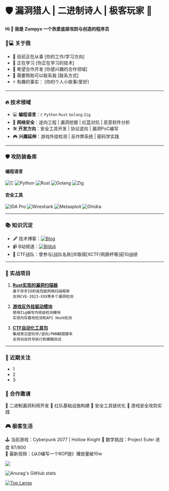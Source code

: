 # 🛡️ 漏洞猎人 | 二进制诗人 | 极客玩家 👾

&zwnj;**Hi 👋 我是 Zumpyx 一个热爱底层攻防与创造的程序员**&zwnj;

### 👨💻 关于我
- 🔭 目前正在从事 [你的工作/学习方向]
- 🌱 正在学习 [你正在学习的技术]
- 👯 希望合作开发 [你感兴趣的合作领域]
- 🤔 需要帮助可以联系我 [联系方式]
- ⚡ 有趣的事实： [你的个人小故事/爱好]


---

### 🔥 技术领域

- 💻 &zwnj;**编程语言**&zwnj;：`C` `Python` `Rust` `Golang` `Zig`
- 🔐 &zwnj;**网络安全**&zwnj;：逆向工程 | 漏洞挖掘 | 红蓝对抗 | 恶意软件分析
- 🛠️ &zwnj;**开发方向**&zwnj;：安全工具开发 | 协议逆向 | 漏洞PoC编写
- 🎮 &zwnj;**兴趣延伸**&zwnj;：游戏外挂检测 | 反作弊系统 | 密码学实践

---

### 🛡️ 攻防装备库

#### 编程语言

![C](https://img.shields.io/badge/C-00599C?style=flat-square&logo=c&logoColor=white)
![Python](https://img.shields.io/badge/Python-3776AB?style=flat-square&logo=python&logoColor=white)
![Rust](https://img.shields.io/badge/Rust-000000?style=flat-square&logo=rust&logoColor=white)
![Golang](https://img.shields.io/badge/Go-00ADD8?style=flat-square&logo=go&logoColor=white)
![Zig](https://img.shields.io/badge/Zig-F7A41D?style=flat-square&logo=zig&logoColor=black)

#### 安全工具

![IDA Pro](https://img.shields.io/badge/IDA_Pro-272727?style=flat-square&logo=hex-rays&logoColor=white)
![Wireshark](https://img.shields.io/badge/Wireshark-1679A5?style=flat-square&logo=wireshark&logoColor=white)
![Metasploit](https://img.shields.io/badge/Metasploit-258FFA?style=flat-square&logo=metasploit&logoColor=white)
![Ghidra](https://img.shields.io/badge/Ghidra-00A8E1?style=flat-square&logo=ghidra&logoColor=white)

---

### 📚 知识沉淀
- 🖋️ 技术博客：[![Blog](https://img.shields.io/badge/安全技术博客-FF7139?style=flat-square&logo=ghost&logoColor=white)](https://example.com)
- 📹 B站频道：[![Bilibili](https://img.shields.io/badge/B站-00A1D6?style=flat-square&logo=bilibili&logoColor=white)](https://bilibili.com/yourid)
- 🚩 CTF战队：曾参与[战队名称]并取得[XCTF/网鼎杯等]前10战绩

---

### 🎯 实战项目
1. &zwnj;**[Rust实现的漏洞扫描器](https://example.com)**&zwnj;  
   `基于异步IO的高性能网络扫描框架`  
   `支持CVE-2023-XXX等多个漏洞检测`

2. &zwnj;**[游戏反外挂驱动模块](https://example.com)**&zwnj;  
   `使用Zig编写内核级检测模块`  
   `实现内存篡改检测和API Hook检测`

3. &zwnj;**[CTF自动化工具包](https://example.com)**&zwnj;  
   `集成常见密码学/逆向/PWN解题脚本`  
   `支持动态符号执行和模糊测试`

---

### 🧠 近期关注

- 1
- 2
- 3


### 🤝 合作邀请

📌 二进制漏洞利用开发
📌 红队基础设施构建
📌 安全工具链优化
📌 游戏安全攻防实践

### 🎮 极客生活

🕹️ 当前游戏：Cyberpunk 2077 | Hollow Knight
📐 数学挑战：Project Euler 进度 87/800  
🎥 最新视频：《从0编写一个ROP链》播放量破10w

<img src="https://github-readme-stats.vercel.app/api?username=Zumpyx&show_icons=true&theme=radical&hide=issues">

![Anurag's GitHub stats](https://github-readme-stats.vercel.app/api?username=gaishishenlun&count_private=true&show_icons=true&theme=radical)

[![Top Langs](https://github-readme-stats.vercel.app/api/top-langs/?username=gaishishenlun&theme=radical)](https://github.com/anuraghazra/github-readme-stats)


